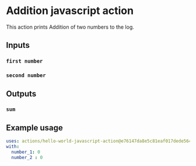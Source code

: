 # Addition javascript action

This action prints Addition of two numbers to the log.

## Inputs

### `first number`

### `second number`

## Outputs

### `sum`


## Example usage

```yaml
uses: actions/hello-world-javascript-action@e76147da8e5c81eaf017dede5645551d4b94427b
with:
  number_1: 0
  number_2 : 0
```
